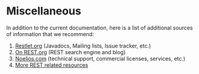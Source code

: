 Miscellaneous
=============

In addition to the current documentation, here is a list of additional
sources of information that we recommend:

1.  [Restlet.org](http://www.restlet.org/)
    (Javadocs, Mailing lists, Issue tracker, etc.)
2.  [On
    REST.org](http://www.onrest.org/)
    (REST search engine and blog)
3.  [Noelios.com](http://www.noelios.com/)
    (technical support, commercial licenses, services, etc.)
4.  [More REST related
    resources](http://www.restlet.org/about/faq#04)

